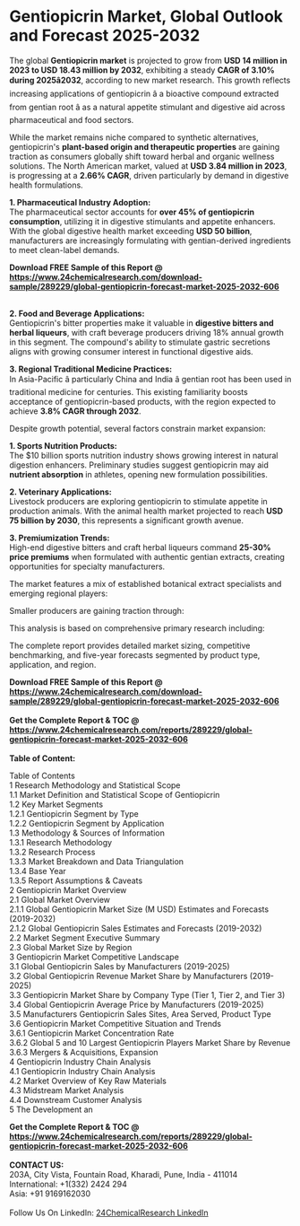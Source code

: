 <h1>Gentiopicrin Market, Global Outlook and Forecast 2025-2032</h1><p>The global <strong>Gentiopicrin market</strong> is projected to grow from <strong>USD 14 million in 2023 to USD 18.43 million by 2032</strong>, exhibiting a steady <strong>CAGR of 3.10% during 2025â2032</strong>, according to new market research. This growth reflects increasing applications of gentiopicrin â a bioactive compound extracted from gentian root â as a natural appetite stimulant and digestive aid across pharmaceutical and food sectors.</p><p>While the market remains niche compared to synthetic alternatives, gentiopicrin's <strong>plant-based origin and therapeutic properties</strong> are gaining traction as consumers globally shift toward herbal and organic wellness solutions. The North American market, valued at <strong>USD 3.84 million in 2023</strong>, is progressing at a <strong>2.66% CAGR</strong>, driven particularly by demand in digestive health formulations.</p><p><strong>1. Pharmaceutical Industry Adoption:</strong><br>
The pharmaceutical sector accounts for <strong>over 45% of gentiopicrin consumption</strong>, utilizing it in digestive stimulants and appetite enhancers. With the global digestive health market exceeding <strong>USD 50 billion</strong>, manufacturers are increasingly formulating with gentian-derived ingredients to meet clean-label demands.</p><div><b>Download FREE Sample of this Report @ 
            <a href="https://www.24chemicalresearch.com/download-sample/289229/global-gentiopicrin-forecast-market-2025-2032-606">
            https://www.24chemicalresearch.com/download-sample/289229/global-gentiopicrin-forecast-market-2025-2032-606</a></b></div><br><p><strong>2. Food and Beverage Applications:</strong><br>
Gentiopicrin's bitter properties make it valuable in <strong>digestive bitters and herbal liqueurs</strong>, with craft beverage producers driving 18% annual growth in this segment. The compound's ability to stimulate gastric secretions aligns with growing consumer interest in functional digestive aids.</p><p><strong>3. Regional Traditional Medicine Practices:</strong><br>
In Asia-Pacific â particularly China and India â gentian root has been used in traditional medicine for centuries. This existing familiarity boosts acceptance of gentiopicrin-based products, with the region expected to achieve <strong>3.8% CAGR through 2032</strong>.</p><p>Despite growth potential, several factors constrain market expansion:</p><p><strong>1. Sports Nutrition Products:</strong><br>
The $10 billion sports nutrition industry shows growing interest in natural digestion enhancers. Preliminary studies suggest gentiopicrin may aid <strong>nutrient absorption</strong> in athletes, opening new formulation possibilities.</p><p><strong>2. Veterinary Applications:</strong><br>
Livestock producers are exploring gentiopicrin to stimulate appetite in production animals. With the animal health market projected to reach <strong>USD 75 billion by 2030</strong>, this represents a significant growth avenue.</p><p><strong>3. Premiumization Trends:</strong><br>
High-end digestive bitters and craft herbal liqueurs command <strong>25-30% price premiums</strong> when formulated with authentic gentian extracts, creating opportunities for specialty manufacturers.</p><p>The market features a mix of established botanical extract specialists and emerging regional players:</p><p>Smaller producers are gaining traction through:</p><p>This analysis is based on comprehensive primary research including:</p><p>The complete report provides detailed market sizing, competitive benchmarking, and five-year forecasts segmented by product type, application, and region.</p><div><b>Download FREE Sample of this Report @ 
            <a href="https://www.24chemicalresearch.com/download-sample/289229/global-gentiopicrin-forecast-market-2025-2032-606">
            https://www.24chemicalresearch.com/download-sample/289229/global-gentiopicrin-forecast-market-2025-2032-606</a></b></div><br><div><b>Get the Complete Report & TOC @ 
            <a href="https://www.24chemicalresearch.com/reports/289229/global-gentiopicrin-forecast-market-2025-2032-606">
            https://www.24chemicalresearch.com/reports/289229/global-gentiopicrin-forecast-market-2025-2032-606</a></b></div><br>
            <b>Table of Content:</b><p>Table of Contents<br />
1 Research Methodology and Statistical Scope<br />
1.1 Market Definition and Statistical Scope of Gentiopicrin<br />
1.2 Key Market Segments<br />
1.2.1 Gentiopicrin Segment by Type<br />
1.2.2 Gentiopicrin Segment by Application<br />
1.3 Methodology & Sources of Information<br />
1.3.1 Research Methodology<br />
1.3.2 Research Process<br />
1.3.3 Market Breakdown and Data Triangulation<br />
1.3.4 Base Year<br />
1.3.5 Report Assumptions & Caveats<br />
2 Gentiopicrin Market Overview<br />
2.1 Global Market Overview<br />
2.1.1 Global Gentiopicrin Market Size (M USD) Estimates and Forecasts (2019-2032)<br />
2.1.2 Global Gentiopicrin Sales Estimates and Forecasts (2019-2032)<br />
2.2 Market Segment Executive Summary<br />
2.3 Global Market Size by Region<br />
3 Gentiopicrin Market Competitive Landscape<br />
3.1 Global Gentiopicrin Sales by Manufacturers (2019-2025)<br />
3.2 Global Gentiopicrin Revenue Market Share by Manufacturers (2019-2025)<br />
3.3 Gentiopicrin Market Share by Company Type (Tier 1, Tier 2, and Tier 3)<br />
3.4 Global Gentiopicrin Average Price by Manufacturers (2019-2025)<br />
3.5 Manufacturers Gentiopicrin Sales Sites, Area Served, Product Type<br />
3.6 Gentiopicrin Market Competitive Situation and Trends<br />
3.6.1 Gentiopicrin Market Concentration Rate<br />
3.6.2 Global 5 and 10 Largest Gentiopicrin Players Market Share by Revenue<br />
3.6.3 Mergers & Acquisitions, Expansion<br />
4 Gentiopicrin Industry Chain Analysis<br />
4.1 Gentiopicrin Industry Chain Analysis<br />
4.2 Market Overview of Key Raw Materials<br />
4.3 Midstream Market Analysis<br />
4.4 Downstream Customer Analysis<br />
5 The Development an</p><div><b>Get the Complete Report & TOC @ 
            <a href="https://www.24chemicalresearch.com/reports/289229/global-gentiopicrin-forecast-market-2025-2032-606">
            https://www.24chemicalresearch.com/reports/289229/global-gentiopicrin-forecast-market-2025-2032-606</a></b></div><br><b>CONTACT US:</b><br>
            203A, City Vista, Fountain Road, Kharadi, Pune, India - 411014<br>
            International: +1(332) 2424 294<br>
            Asia: +91 9169162030 <br><br>
            Follow Us On LinkedIn: <a href="https://www.linkedin.com/company/24chemicalresearch/">24ChemicalResearch LinkedIn</a>